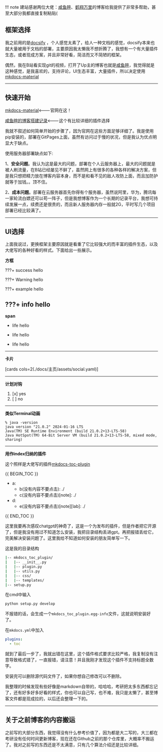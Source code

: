 !!! note
    建站感谢两位大佬：[咸鱼暄](https://xuan-insr.github.io/)、[鹤翔万里](https://note.tonycrane.cc/#oo-hi)的博客给我提供了非常多帮助，甚至大部分我都直接复制粘贴( 

## 框架选择

我之前用的是[docsify](https://docsify.js.org/#/) ，个人感觉太素了，给人一种文档的感觉，docsify本来也就大量被用于文档的部署，主要原因我太懒我不想折腾了，我想有一个有大量插件生态，或者现成方案，并且非常好看，简洁而又不简陋的框架。

偶然，我在B站看实现git的视频，打开了Up主的博客也就是[咸鱼暄](https://xuan-insr.github.io/)，我觉得就是这种感觉，是我喜欢的，支持评论，UI生态丰富，大量插件，所以决定使用[mkdocs-material](https://squidfunk.github.io/mkdocs-material/)

---

## 快速开始

[mkdocs-material](https://squidfunk.github.io/mkdocs-material/)<---官网在这！

[咸鱼暄的博客搭建记录](https://xuan-insr.github.io/%E6%9D%82%E9%A1%B9/%E5%8D%9A%E5%AE%A2%E6%90%AD%E5%BB%BA%E8%AE%B0%E5%BD%95/#%E8%AF%84%E8%AE%BA%E7%B3%BB%E7%BB%9F)<---这个有比较详细的插件选择

我就不叙述如何简单开始的步骤了，因为官网在这些方面足够详细了。我是使用pip安装的，部署在GitPages上面，虽然有访问过于慢的状况，但是我认为优点明显大于缺点。

使用服务器部署缺点如下:

1、**安全问题**。我认为这是最大的问题，部署在个人云服务器上，最大的问题就是被人刷流量，在B站已经屡见不鲜了，虽然网上有很多的各种各样的解决方案，但是我只想把精力放在博客内容本身，而不是和看不见的敌人攻防上面，而且加防护就等于加钱。。顶不住。

2、**成本问题**。部署在云服务器首先你得有个服务器，虽然说阿里，华为，腾讯每一家轮流白嫖还可以苟一阵子，但是我想博客作为一个长期的记录平台，我想可持续发展一点，续费还是很贵的，而且新人服务器内存一般就2G，平时写几个项目部署已经比较满了。

---
## UI选择

上面我说过，更换框架主要原因就是看重了它比较强大的而丰富的插件生态，以及大佬写的各种好看的样式。下面给出一些展示。

**方框**

???+ success 
    hello


???+ Warning
    hello

???+ example
    hello

???+ info
    hello
---
**span**

- <span class="box box-green">life</span> hello

- <span class="box box-red">life</span> hello

- <span class="box box-blue">life</span> hello


---
**卡片**

[cards cols=2(./docs/主页/assets/social.yaml)]

---
**计划对钩**

1. [x] yes
2. [ ] no 

---
**类似Terminal动画**

<!-- termynal: {"prompt_literal_start": ["%"], title: "", buttons: macos} -->
```
% java -version
java version "21.0.2" 2024-01-16 LTS
Java(TM) SE Runtime Environment (build 21.0.2+13-LTS-58)
Java HotSpot(TM) 64-Bit Server VM (build 21.0.2+13-LTS-58, mixed mode, sharing)
```

---
**用作index归纳的插件**

这个照样是大佬写的插件[mkdocs-toc-plugin](https://github.com/TonyCrane/mkdocs-toolchain/tree/master)

{{ BEGIN_TOC }}
- a:
    - b(没有内容不要点击): ./
    - c(没有内容不要点击)[note]: ./
- d:
    - e(没有内容不要点击)[note][lab]: ./
    
{{ END_TOC }}



这里我要再次感叹chatgpt的神奇了，这是一个为发布的插件，但是作者把它开源了，但是我没有用过不知道怎么安装，我把目录结构丢进gpt。再把报错丢给它，完美解决安装问题了。这里我给不知道如何安装的朋友简单写一下。

这是我的目录结构
```bash
|-- mkdocs_toc_plugin/
|   |-- __init__.py
|   |-- plugin.py
|   |-- utils.py
|   |-- css/
|   |-- templates/
|-- setup.py
```
在cmd中输入
```bash
python setup.py develop
```
不报错的话，会生成一个`mkdocs_toc_plugin.egg-info`文件，这就说明安装好了。

在`mkdocs.yml`中加入
```yml
plugins:
  - toc
```
就到了最后一步了，我就出错在这里，这个插件格式要求比较严格，我复制没有注意导致格式错了，一直报错，请注意！并且我刚才发现这个插件不支持标题全数字。

安装完可以删除源代码文件了，如果你想自己修改可以不删除。


我整理的时候发现有些好像是markdown自带的，哈哈哈，考研把太多东西都忘记了，还有好多好多好看的样式，你也可以自己写，也不难，我只是太懒了，甚至博客文件都是现成拉的，以后还会整理一下的。

---
## 关于之前博客的内容搬运

之前写的大部分东西，我觉得没有什么参考价值了，因为都是大二写的，大三都在考研没有任何时间更新博客，现在还在Github之前的那个仓库里，大概率不搬运了。我对之前写的东西还是不太满意，只有几个算法介绍还是比较详细。